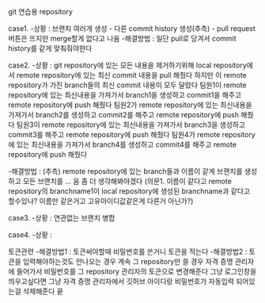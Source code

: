 git 연습용 repository



case1.
-상황 : 브랜치 여러개 생성 - 다른 commit history 생성(추측) - pull request 버튼은 뜨지만 merge할게 없다고 나옴
-해결방법 : 일단 pull로 당겨서 commit history를 같게 맞춰줘야한다

case2.
-상황 : 
git repository에 있는 모든 내용을 제거하기위해 local repository에서 remote repository에 있는 최신 commit 내용을 pull 해줬다
하지만 이 remote repository가 가진 branch들의 최신 commit 내용이 모두 달랐다 
팀원1이 remote repository에 있는 최신내용을 가져가서 branch1을 생성하고 commit1을 해주고 remote repository에 push 해줬다
팀원2가 remote repository에 있는 최신내용을 가져가서 branch2를 생성하고 commit2를 해주고 remote repository에 push 해줬다
팀원3이 remote repository에 있는 최신내용을 가져가서 branch3을 생성하고 commit3를 해주고 remote repository에 push 해줬다
팀원4가 remote repository에 있는 최신내용을 가져가서 branch4를 생성하고 commit4를 해주고 remote repository에 push 해줬다

-해결방법 : (추측) remote repository에 있는 branch들과 이름이 같게 브랜치를 생성하고 모든 브랜치를 ... 음 좀 더 생각해봐야겠다 (의문1. 이름이 같다고 remote repository의 branchname1이 local repository에 생성된 branchname과 같다고 할수있나? 이름만 같은거고 고유아이디값같은게 다른거 아닌가?)

case3.
-상황 : 연관없는 브랜치 병합

case4.
-상황 : 

토큰관련 
-해결방법1 : 토큰써야할때 비밀번호를 쓴거니 토큰을 적는다
-해결방법2 : 토큰을 입력해야하는것도 안나오는 경우 계속 그 repository만 쓸 경우 자격 증명 관리자에 들어가서 비밀번호를 그 repository 관리자의 토큰으로 변경해준다 그냥 로그인창을 띄우고싶다면 그냥 자격 증명 관리자에서 깃허브 아이디랑 비밀번호가 자동입력 되어있는걸 삭제해준다 끝


